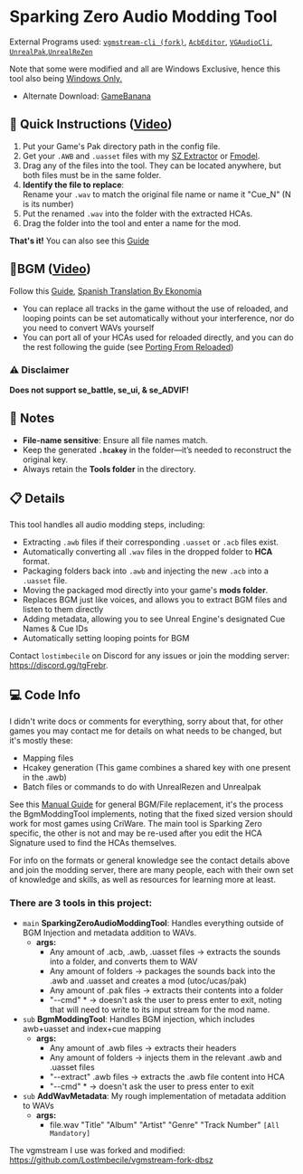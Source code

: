 # Sparking Zero Audio Modding Tool
External Programs used: [`vgmstream-cli (fork)`](https://github.com/Lostlmbecile/vgmstream-fork-dbsz), [`AcbEditor`](https://github.com/blueskythlikesclouds/SonicAudioTools), [`VGAudioCli`](https://github.com/Thealexbarney/VGAudio), [`UnrealPak`](https://github.com/RiotOreO/unrealpak),[`UnrealReZen`](https://github.com/rm-NoobInCoding/UnrealReZen)

Note that some were modified and all are Windows Exclusive, hence this tool also being <ins>Windows Only<ins>.

- Alternate Download: [GameBanana](https://gamebanana.com/tools/18312)
## 🚀 Quick Instructions ([Video](https://youtu.be/MHRzLJcA78w?si=ljaxheTIzuyKlVLA))

1. Put your Game's Pak directory path in the config file.
2. Get your `.AWB` and `.uasset` files with my [SZ Extractor](https://docs.google.com/document/d/1hjCoHq5XxsIRARTcqUn12roO_SVsuiYhDwmwWXCrDQ0/edit?tab=t.5bdxkeqf18e5) or [Fmodel](https://docs.google.com/document/d/1hjCoHq5XxsIRARTcqUn12roO_SVsuiYhDwmwWXCrDQ0/edit?tab=t.pnuxbb3cbn2y#heading=h.qbnatqx0p168).
3. Drag any of the files into the tool. They can be located anywhere, but both files must be in the same folder.
4. **Identify the file to replace**:  
   Rename your `.wav` to match the original file name or name it "Cue_N" (N is its number)
5. Put the renamed `.wav` into the folder with the extracted HCAs.
6. Drag the folder into the tool and enter a name for the mod.

**That's it!** You can also see this [Guide](https://docs.google.com/document/d/1hjCoHq5XxsIRARTcqUn12roO_SVsuiYhDwmwWXCrDQ0/edit?tab=t.qg24fpgvrtbx)

## 🎺BGM ([Video](https://youtu.be/StEm-FdkgQc?si=aNCsMdkEmgSoSqZ1))
Follow this [Guide](https://docs.google.com/document/d/1hjCoHq5XxsIRARTcqUn12roO_SVsuiYhDwmwWXCrDQ0/edit?tab=t.0#heading=h.mdona1wxpcnp), [Spanish Translation By Ekonomia](https://docs.google.com/document/d/1ZyRd0iUqMNFcSFMW1cC1FB3ntIc9PmtWDeGvDbRIAGg/edit?tab=t.0#heading=h.mdona1wxpcnp)
- You can replace all tracks in the game without the use of reloaded, and looping points can be set automatically without your interference, nor do you need to convert WAVs yourself
- You can port all of your HCAs used for reloaded directly, and you can do the rest following the guide (see [Porting From Reloaded](https://docs.google.com/document/d/1hjCoHq5XxsIRARTcqUn12roO_SVsuiYhDwmwWXCrDQ0/edit?tab=t.0#heading=h.4le3ikxk076w))


### ⚠️ Disclaimer
**Does not support se_battle, se_ui, & se_ADVIF!**

## 📝 Notes
- **File-name sensitive**: Ensure all file names match.
- Keep the generated **`.hcakey`** in the folder—it’s needed to reconstruct the original key.
- Always retain the **Tools folder** in the directory.

## 📋 Details

This tool handles all audio modding steps, including:
- Extracting `.awb` files if their corresponding `.uasset` or `.acb` files exist.
- Automatically converting all `.wav` files in the dropped folder to **HCA** format.
- Packaging folders back into `.awb` and injecting the new `.acb` into a `.uasset` file.
- Moving the packaged mod directly into your game's **mods folder**.
- Replaces BGM just like voices, and allows you to extract BGM files and listen to them directly
- Adding metadata, allowing you to see Unreal Engine's designated Cue Names & Cue IDs
- Automatically setting looping points for BGM

Contact `lostimbecile` on Discord for any issues or join the modding server: https://discord.gg/tgFrebr.

## 💻 Code Info
I didn't write docs or comments for everything, sorry about that, for other games you may contact me for details on what needs to be changed, but it's mostly these:
- Mapping files
- Hcakey generation (This game combines a shared key with one present in the .awb)
- Batch files or commands to do with UnrealRezen and Unrealpak

See this [Manual Guide](https://docs.google.com/document/d/1hjCoHq5XxsIRARTcqUn12roO_SVsuiYhDwmwWXCrDQ0/edit?tab=t.y5zlgcmfyfcs) for general BGM/File replacement, it's the process the BgmModdingTool implements, noting that the fixed sized version should work for most games using CriWare. The main tool is Sparking Zero specific, the other is not and may be re-used after you edit the HCA Signature used to find the HCAs themselves.

For info on the formats or general knowledge see the contact details above and join the modding server, there are many people, each with their own set of knowledge and skills, as well as resources for learning more at least.

### There are 3 tools in this project:

- `main` **SparkingZeroAudioModdingTool**: Handles everything outside of BGM Injection and metadata addition to WAVs.
   - **args:**
      - Any amount of .acb, .awb, .uasset files -> extracts the sounds into a folder, and converts them to WAV
      - Any amount of folders -> packages the sounds back into the .awb and .uasset and creates a mod (utoc/ucas/pak)
      - Any amount of .pak files -> extracts their contents into a folder
      - "--cmd" * -> doesn't ask the user to press enter to exit, noting that will need to write to its input stream for the mod name.
- `sub` **BgmModdingTool**: Handles BGM injection, which includes awb+uasset and index+cue mapping
   - **args:**
       - Any amount of .awb files -> extracts their headers
       - Any amount of folders -> injects them in the relevant .awb and .uasset files
       - "--extract" .awb files -> extracts the .awb file content into HCA
       - "--cmd" * -> doesn't ask the user to press enter to exit  
- `sub` **AddWavMetadata**: My rough implementation of metadata addition to WAVs
   - **args:**
      - file.wav "Title" "Album" "Artist" "Genre" "Track Number" `[All Mandatory]`     

The vgmstream I use was forked and modified: https://github.com/Lostlmbecile/vgmstream-fork-dbsz 
